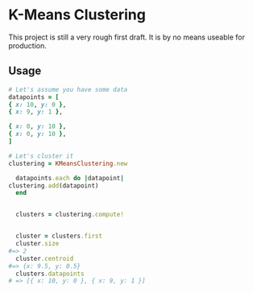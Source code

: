 # K-Means Clustering

This project is still a very rough first draft. It is by no means useable for production.


## Usage

```ruby
# Let's assume you have some data
datapoints = [
{ x: 10, y: 0 },
{ x: 9, y: 1 },

{ x: 0, y: 10 },
{ x: 0, y: 10 },
]

# Let's cluster it
clustering = KMeansClustering.new

  datapoints.each do |datapoint|
clustering.add(datapoint)
  end


  clusters = clustering.compute!


  cluster = clusters.first
  cluster.size
#=> 2
  cluster.centroid
#=> {x: 9.5, y: 0.5}
  clusters.datapoints
# => [{ x: 10, y: 0 }, { x: 9, y: 1 }]
```

